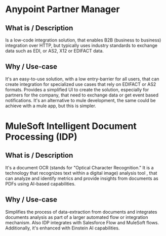 # Anypoint Partner Manager

## What is / Description
Is a low-code integration solution, that enables B2B (business to business) integration over HTTP, but typically uses industry standards to exchange data such as EDI, or AS2, X12 or EDIFACT data.

## Why / Use-case
It's an easy-to-use solution, with a low entry-barrier for all users, that can create integration for specialized use cases that rely on EDIFACT or AS2 formats. 
Provides a simplified UI to create the solution, especially for partners for the company, that need to exchange data or get event based notifications. 
It's an alternative to mule development, the same could be achieve with a mule app, but this is simpler.

# MuleSoft Intelligent Document Processing (IDP)

## What is / Description
It's a document OCR (stands for "Optical Character Recognition." It is a technology that recognizes text within a digital image)
analysis tool , that can analyze and identify metrics and provide insights from documents as PDFs using AI-based capabilities.

## Why / Use-case
Simplifies the process of data-extraction from documents and integrates documents analysis as part of a larger automated flow or integration mechanism.
Also IDP integrates with Salesforce Flow and MuleSoft flows. Additionally, it's enhanced with Einstein AI capabilities.
